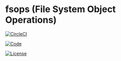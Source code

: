 # fsops (File System Object Operations)

[![CircleCI](https://img.shields.io/circleci/build/github/nasgoncalves/fsops)](https://circleci.com/gh/nasgoncalves/fsops/tree/master)

[![Code](https://img.shields.io/codacy/grade/e506a16bfacb498090b7d0191ba09e1b)](https://app.codacy.com/manual/nasgoncalves/fsops)

[![License](https://img.shields.io/github/license/nasgoncalves/fsops)](https://github.com/nasgoncalves/fsops/blob/master/LICENSE)
